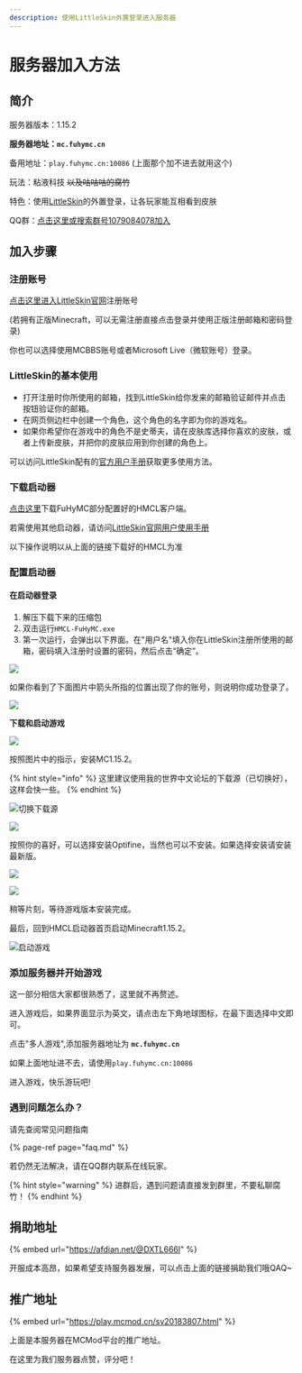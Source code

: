 ```yaml
---
description: 使用LittleSkin外置登录进入服务器
---
```


# 服务器加入方法

## 简介

服务器版本：1.15.2

**服务器地址：`mc.fuhymc.cn`**

备用地址：`play.fuhymc.cn:10086` \(上面那个加不进去就用这个\)

玩法：粘液科技 ~~以及咕咕咕的腐竹~~

特色：使用[LittleSkin](https://mcskin.littleservice.cn/)的外置登录，让各玩家能互相看到皮肤

QQ群：[点击这里或搜索群号1079084078加入](https://jq.qq.com/?_wv=1027&k=bw6B6MKN)

## 加入步骤

### 注册账号

[点击这里进入LittleSkin官网](https://littlesk.in)注册账号

\(若拥有正版Minecraft，可以无需注册直接点击登录并使用正版注册邮箱和密码登录\)

你也可以选择使用MCBBS账号或者Microsoft Live（微软账号）登录。

### LittleSkin的基本使用

* 打开注册时你所使用的邮箱，找到LittleSkin给你发来的邮箱验证邮件并点击按钮验证你的邮箱。
* 在网页侧边栏中创建一个角色，这个角色的名字即为你的游戏名。
* 如果你希望你在游戏中的角色不是史蒂夫，请在皮肤库选择你喜欢的皮肤，或者上传新皮肤，并把你的皮肤应用到你创建的角色上。

可以访问LittleSkin配有的[官方用户手册](https://manual.littlesk.in/)获取更多使用方法。

### 下载启动器

[点击这里](https://cdn.jsdelivr.net/gh/dixiatielu/fuhymc-docs/.gitbook/assets/FuHyMC.zip)下载FuHyMC部分配置好的HMCL客户端。

若需使用其他启动器，请访问[LittleSkin官网用户使用手册](https://manual.littlesk.in/advanced/yggdrasil.html#%E5%9C%A8%E5%AE%A2%E6%88%B7%E7%AB%AF%E4%BD%BF%E7%94%A8)

以下操作说明以从上面的链接下载好的HMCL为准

### 配置启动器

#### 在启动器登录

1. 解压下载下来的压缩包
2. 双击运行`HMCL-FuHyMC.exe`
3. 第一次运行，会弹出以下界面。在"用户名"填入你在LittleSkin注册所使用的邮箱，密码填入注册时设置的密码，然后点击“确定”。

![](https://cdn.jsdelivr.net/gh/dixiatielu/fuhymc-docs/.gitbook/assets/image%20%283%29.png)

如果你看到了下面图片中箭头所指的位置出现了你的账号，则说明你成功登录了。

![](https://cdn.jsdelivr.net/gh/dixiatielu/fuhymc-docs/.gitbook/assets/image%20%281%29.png)

**下载和启动游戏**

![](https://cdn.jsdelivr.net/gh/dixiatielu/fuhymc-docs/.gitbook/assets/xia-zai-he-qi-dong-you-xi-1.png)

按照图片中的指示，安装MC1.15.2。

{% hint style="info" %}
这里建议使用我的世界中文论坛的下载源（已切换好），这样会快一些。
{% endhint %}

![&#x5207;&#x6362;&#x4E0B;&#x8F7D;&#x6E90;](https://cdn.jsdelivr.net/gh/dixiatielu/fuhymc-docs/.gitbook/assets/image%20%284%29.png)

![](https://cdn.jsdelivr.net/gh/dixiatielu/fuhymc-docs/.gitbook/assets/xia-zai-he-qi-dong-you-xi-3.png)

按照你的喜好，可以选择安装Optifine，当然也可以不安装。如果选择安装请安装最新版。

![](https://cdn.jsdelivr.net/gh/dixiatielu/fuhymc-docs/.gitbook/assets/xia-zai-he-qi-dong-you-xi-4.png)

![](https://cdn.jsdelivr.net/gh/dixiatielu/fuhymc-docs/.gitbook/assets/xia-zai-he-qi-dong-you-xi-5.png)

稍等片刻，等待游戏版本安装完成。

最后，回到HMCL启动器首页启动Minecraft1.15.2。

![&#x542F;&#x52A8;&#x6E38;&#x620F;](https://cdn.jsdelivr.net/gh/dixiatielu/fuhymc-docs/.gitbook/assets/image%20%286%29.png)

### 添加服务器并开始游戏

这一部分相信大家都很熟悉了，这里就不再赘述。

进入游戏后，如果界面显示为英文，请点击左下角地球图标，在最下面选择中文即可。

点击"多人游戏",添加服务器地址为 **`mc.fuhymc.cn`**

如果上面地址进不去，请使用`play.fuhymc.cn:10086`

进入游戏，快乐游玩吧!

### 遇到问题怎么办？

请先查阅常见问题指南

{% page-ref page="faq.md" %}

若仍然无法解决，请在QQ群内联系在线玩家。

{% hint style="warning" %}
进群后，遇到问题请直接发到群里，不要私聊腐竹！
{% endhint %}

## 捐助地址

{% embed url="https://afdian.net/@DXTL666l" %}

开服成本高昂，如果希望支持服务器发展，可以点击上面的链接捐助我们哦QAQ~

## 推广地址

{% embed url="https://play.mcmod.cn/sv20183807.html" %}

上面是本服务器在MCMod平台的推广地址。

在这里为我们服务器点赞，评分吧！

